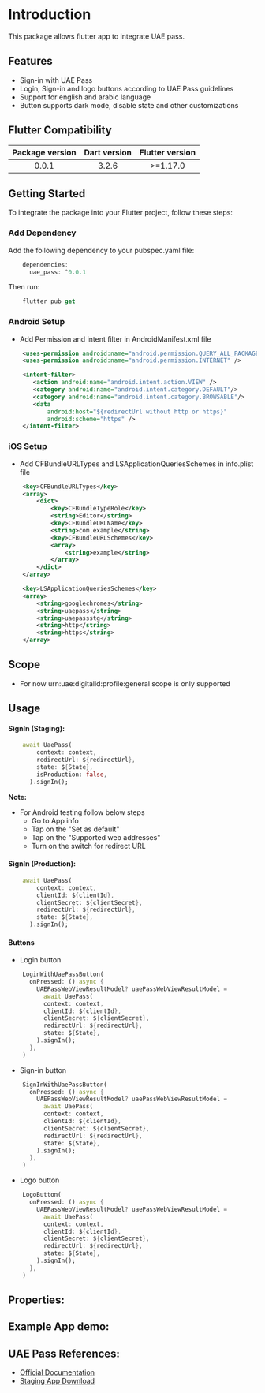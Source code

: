 # **Introduction**

This package allows flutter app to integrate UAE pass.

## **Features**

* Sign-in with UAE Pass 
* Login, Sign-in and logo buttons according to UAE Pass guidelines
* Support for english and arabic language
* Button supports dark mode, disable state and other customizations

## **Flutter Compatibility**

| **Package version** | **Dart version** | **Flutter version** |
|:-------------------:|:----------------:|:-------------------:|
|        0.0.1        |      3.2.6       |      >=1.17.0       |

## **Getting Started**

To integrate the package into your Flutter project, follow these steps:

### **Add Dependency**

Add the following dependency to your pubspec.yaml file:

``` dart
    dependencies:
      uae_pass: ^0.0.1

```

Then run:

``` dart
    flutter pub get

```

### **Android Setup**

- Add Permission and intent filter in AndroidManifest.xml file

``` xml
    <uses-permission android:name="android.permission.QUERY_ALL_PACKAGES" />
    <uses-permission android:name="android.permission.INTERNET" />
```

``` xml
    <intent-filter>
       <action android:name="android.intent.action.VIEW" />
       <category android:name="android.intent.category.DEFAULT"/>
       <category android:name="android.intent.category.BROWSABLE"/>
       <data
           android:host="${redirectUrl without http or https}"
           android:scheme="https" />
    </intent-filter>
```

### **iOS Setup**

- Add CFBundleURLTypes and LSApplicationQueriesSchemes in info.plist file

``` xml
    <key>CFBundleURLTypes</key>
    <array>
    	<dict>
    		<key>CFBundleTypeRole</key>
    		<string>Editor</string>
    		<key>CFBundleURLName</key>
    		<string>com.example</string>
    		<key>CFBundleURLSchemes</key>
    		<array>
    			<string>example</string>
    		</array>
    	</dict>
    </array>
```

``` xml
    <key>LSApplicationQueriesSchemes</key>
    <array>
    	<string>googlechromes</string>
    	<string>uaepass</string>
    	<string>uaepassstg</string>
    	<string>http</string>
    	<string>https</string>
    </array>
```

## **Scope**
- For now urn:uae:digitalid:profile:general scope is only supported

## **Usage**

#### SignIn (Staging):
``` dart
    await UaePass(
        context: context,
        redirectUrl: ${redirectUrl},
        state: ${State},
        isProduction: false,
      ).signIn();

```
**Note:**
- For Android testing follow below steps
  - Go to App info
  - Tap on the "Set as default"
  - Tap on the "Supported web addresses"
  - Turn on the switch for redirect URL


#### SignIn (Production):
``` dart
    await UaePass(
        context: context,
        clientId: ${clientId},
        clientSecret: ${clientSecret},
        redirectUrl: ${redirectUrl},
        state: ${State},
      ).signIn();

```

#### Buttons

- Login button
``` dart
    LoginWithUaePassButton(
      onPressed: () async {
        UAEPassWebViewResultModel? uaePassWebViewResultModel =
          await UaePass(
          context: context,
          clientId: ${clientId},
          clientSecret: ${clientSecret},
          redirectUrl: ${redirectUrl},
          state: ${State},
        ).signIn();
      },
    )
```

- Sign-in button
``` dart
    SignInWithUaePassButton(
      onPressed: () async {
        UAEPassWebViewResultModel? uaePassWebViewResultModel =
          await UaePass(
          context: context,
          clientId: ${clientId},
          clientSecret: ${clientSecret},
          redirectUrl: ${redirectUrl},
          state: ${State},
        ).signIn();
      },
    )
```

- Logo button
``` dart
    LogoButton(
      onPressed: () async {
        UAEPassWebViewResultModel? uaePassWebViewResultModel =
          await UaePass(
          context: context,
          clientId: ${clientId},
          clientSecret: ${clientSecret},
          redirectUrl: ${redirectUrl},
          state: ${State},
        ).signIn();
      },
    )
```

## Properties:

## Example App demo:

## UAE Pass References:
- [Official Documentation](https://docs.uaepass.ae/overview)
- [Staging App Download](https://docs.uaepass.ae/resources/staging-apps)